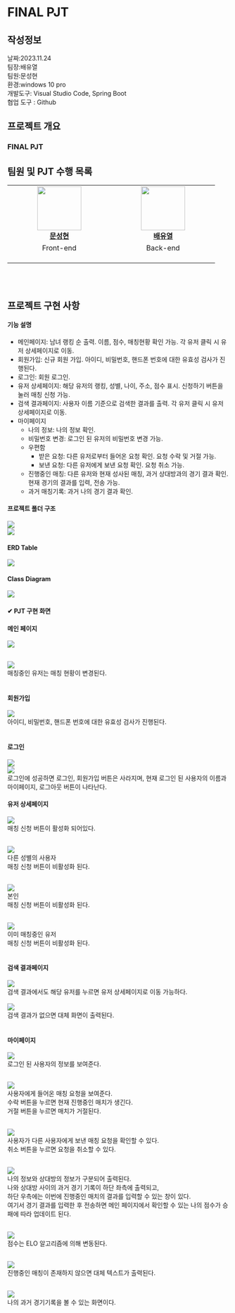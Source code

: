 # FINAL PJT

## 작성정보
날짜:2023.11.24<br>
팀장:배유열<br>
팀원:문성현<br>
환경:windows 10 pro<br>
개발도구: Visual Studio Code, Spring Boot<br>
협업 도구 : Github


## 프로젝트 개요

### FINAL PJT

## 팀원 및 PJT 수행 목록

<table align="center">
    <tr align="center">
        <td style="min-width: 220px;">
            <a href="https://github.com/seonghyeon-m">
              <img src="https://github.com/seonghyeon-m.png" width="100">
              <br />
              <b>문성현</b>
            </a> 
        </td>
        <td style="min-width: 220px;">
            <a href="https://github.com/yuyeoul">
              <img src="https://github.com/yuyeoul.png" width="100">
              <br />
              <b>배유열 </b>
            </a>
        </td>
    </tr>
    <tr align="center">
        <td>
          Front-end<br>
        <br/>
        </td>
        <td>
          Back-end<br>
          <br/>
        </td>
    </tr>
</table>

</br>
</br>


## 프로젝트 구현 사항

#### 기능 설명
- 메인페이지: 남녀 랭킹 순 출력. 이름, 점수, 매칭현황 확인 가능. 각 유저 클릭 시 유저 상세페이지로 이동.
- 회원가입: 신규 회원 가입. 아이디, 비밀번호, 핸드폰 번호에 대한 유효성 검사가 진행된다.
- 로그인: 회원 로그인.
- 유저 상세페이지: 해당 유저의 랭킹, 성별, 나이, 주소, 점수 표시. 신청하기 버튼을 눌러 매칭 신청 가능.
- 검색 결과페이지: 사용자 이름 기준으로 검색한 결과를 출력. 각 유저 클릭 시 유저 상세페이지로 이동.
- 마이페이지
  - 나의 정보: 나의 정보 확인.
  - 비밀번호 변경: 로그인 된 유저의 비밀번호 변경 가능.
  - 우편함
    - 받은 요청: 다른 유저로부터 들어온 요청 확인. 요청 수락 및 거절 가능.
    - 보낸 요청: 다른 유저에게 보낸 요청 확인. 요청 취소 가능.
  - 진행중인 매칭: 다른 유저와 현재 성사된 매칭, 과거 상대방과의 경기 결과 확인. 현재 경기의 결과를 입력, 전송 가능.
  - 과거 매칭기록: 과거 나의 경기 결과 확인.


#### 프로젝트 폴더 구조
<img src="assets_for_readme/vue폴더구조.png"><br>
<img src="assets_for_readme/spring폴더구조.png"><br>

#### ERD Table<br>
<img src="assets_for_readme/erd.png"><br>

#### Class Diagram <br>
<img src="assets_for_readme/클래스다이어그램.gif"><br>


#### ✔ PJT 구현 화면

#### 메인 페이지
<img src="assets_for_readme/메인.PNG"><br>
<br>

<img src="assets_for_readme/이미 매칭중인 사람.PNG"><br>
매칭중인 유저는 매칭 현황이 변경된다.<br><br>

#### 회원가입
<img src="assets_for_readme/회원가입.PNG"><br>
아이디, 비밀번호, 핸드폰 번호에 대한 유효성 검사가 진행된다.<br><br>

#### 로그인
<img src="assets_for_readme/로그인.PNG"><br>
<img src="assets_for_readme/로그인 완료.PNG"><br>
로그인에 성공하면 로그인, 회원가입 버튼은 사라지며, 현재 로그인 된 사용자의 이름과 마이페이지, 로그아웃 버튼이 나타난다.<br>

#### 유저 상세페이지
<img src="assets_for_readme/유저 상세페이지 상대방.PNG"><br>
매칭 신청 버튼이 활성화 되어있다.<br><br>

<img src="assets_for_readme/유저 상세페이지 다른성별.PNG"><br>
다른 성별의 사용자<br>
매칭 신청 버튼이 비활성화 된다.<br><br>

<img src="assets_for_readme/유저 상세페이지 본인신청불가.PNG"><br>
본인<br>
매칭 신청 버튼이 비활성화 된다.<br><br>

<img src="assets_for_readme/유저 상세페이지 이미 매칭중.PNG"><br>
이미 매칭중인 유저<br>
매칭 신청 버튼이 비활성화 된다.<br><br>

#### 검색 결과페이지
<img src="assets_for_readme/검색 결과 있을 때.PNG"><br>
검색 결과에서도 해당 유저를 누르면 유저 상세페이지로 이동 가능하다.<br><br>
<img src="assets_for_readme/검색 결과 없을 때.PNG"><br>
검색 결과가 없으면 대체 화면이 출력된다.<br><br>

#### 마이페이지
<img src="assets_for_readme/마이페이지 나의정보.PNG"><br>
로그인 된 사용자의 정보를 보여준다.<br><br>

<img src="assets_for_readme/마이페이지 받은요청.PNG"><br>
사용자에게 들어온 매칭 요청을 보여준다.<br>
수락 버튼을 누르면 현재 진행중인 매치가 생긴다.<br>
거절 버튼을 누르면 매치가 거절된다.<br><br>

<img src="assets_for_readme/마이페이지 보낸요청.PNG"><br>
사용자가 다른 사용자에게 보낸 매칭 요청을 확인할 수 있다.<br>
취소 버튼을 누르면 요청을 취소할 수 있다.<br><br>

<img src="assets_for_readme/마이페이지 진행중인 매치.PNG"><br>
나의 정보와 상대방의 정보가 구분되어 출력된다.<br>
나와 상대방 사이의 과거 경기 기록이 하단 좌측에 출력되고,<br>
하단 우측에는 이번에 진행중인 매치의 결과를 입력할 수 있는 창이 있다.<br>
여기서 경기 결과를 입력한 후 전송하면 메인 페이지에서 확인할 수 있는 나의 점수가 승패에 따라 업데이트 된다.<br><br>

<img src="assets_for_readme/eloAlgo.png"><br>
점수는 ELO 알고리즘에 의해 변동된다.<br><br>

<img src="assets_for_readme/마이페이지 진행중인 매치 없을 때.PNG"><br>
진행중인 매칭이 존재하지 않으면 대체 텍스트가 출력된다.<br><br>

<img src="assets_for_readme/마이페이지 과거 전적.PNG"><br>
나의 과거 경기기록을 볼 수 있는 화면이다.<br><br>
